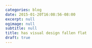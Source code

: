 ```yaml
---
categories: blog
date: 2015-01-20T16:08:56-08:00
excerpt: null
ogimage: null
subtitle: null
title: has visual design fallen flat
draft: true
---
```


